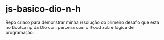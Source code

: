 # js-basico-dio-n-h
Repo criado para demonstrar minha resolução do primeiro desafio que esta no Bootcamp da Dio com parceira com o IFood sobre lógica de programação.
